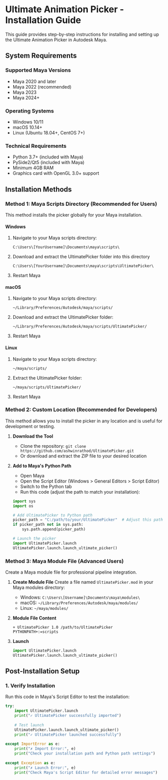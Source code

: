 # Ultimate Animation Picker - Installation Guide

This guide provides step-by-step instructions for installing and setting up the Ultimate Animation Picker in Autodesk Maya.

## System Requirements

### Supported Maya Versions
- Maya 2020 and later
- Maya 2022 (recommended)
- Maya 2023
- Maya 2024+

### Operating Systems
- Windows 10/11
- macOS 10.14+
- Linux (Ubuntu 18.04+, CentOS 7+)

### Technical Requirements
- Python 3.7+ (included with Maya)
- PySide2/Qt5 (included with Maya)
- Minimum 4GB RAM
- Graphics card with OpenGL 3.0+ support

## Installation Methods

### Method 1: Maya Scripts Directory (Recommended for Users)

This method installs the picker globally for your Maya installation.

#### Windows
1. Navigate to your Maya scripts directory:
   ```
   C:\Users\[YourUsername]\Documents\maya\scripts\
   ```

2. Download and extract the UltimatePicker folder into this directory
   ```
   C:\Users\[YourUsername]\Documents\maya\scripts\UltimatePicker\
   ```

3. Restart Maya

#### macOS  
1. Navigate to your Maya scripts directory:
   ```
   ~/Library/Preferences/Autodesk/maya/scripts/
   ```

2. Download and extract the UltimatePicker folder:
   ```
   ~/Library/Preferences/Autodesk/maya/scripts/UltimatePicker/
   ```

3. Restart Maya

#### Linux
1. Navigate to your Maya scripts directory:
   ```
   ~/maya/scripts/
   ```

2. Extract the UltimatePicker folder:
   ```
   ~/maya/scripts/UltimatePicker/
   ```

3. Restart Maya

### Method 2: Custom Location (Recommended for Developers)

This method allows you to install the picker in any location and is useful for development or testing.

1. **Download the Tool**
   - Clone the repository: `git clone https://github.com/ashwinrathod/UltimatePicker.git`
   - Or download and extract the ZIP file to your desired location

2. **Add to Maya's Python Path**
   - Open Maya
   - Open the Script Editor (Windows > General Editors > Script Editor)
   - Switch to the Python tab
   - Run this code (adjust the path to match your installation):

   ```python
   import sys
   import os

   # Add UltimatePicker to Python path
   picker_path = "C:/path/to/your/UltimatePicker"  # Adjust this path
   if picker_path not in sys.path:
       sys.path.append(picker_path)

   # Launch the picker
   import UltimatePicker.launch
   UltimatePicker.launch.launch_ultimate_picker()
   ```

### Method 3: Maya Module File (Advanced Users)

Create a Maya module file for professional pipeline integration.

1. **Create Module File**
   Create a file named `UltimatePicker.mod` in your Maya modules directory:
   - Windows: `C:\Users\[Username]\Documents\maya\modules\`
   - macOS: `~/Library/Preferences/Autodesk/maya/modules/`
   - Linux: `~/maya/modules/`

2. **Module File Content**
   ```
   + UltimatePicker 1.0 /path/to/UltimatePicker
   PYTHONPATH+:=scripts
   ```

3. **Launch**
   ```python
   import UltimatePicker.launch
   UltimatePicker.launch.launch_ultimate_picker()
   ```

## Post-Installation Setup

### 1. Verify Installation

Run this code in Maya's Script Editor to test the installation:

```python
try:
    import UltimatePicker.launch
    print("✓ UltimatePicker successfully imported")
    
    # Test launch
    UltimatePicker.launch.launch_ultimate_picker()
    print("✓ UltimatePicker launched successfully")
    
except ImportError as e:
    print("✗ Import Error:", e)
    print("Check your installation path and Python path settings")
    
except Exception as e:
    print("✗ Launch Error:", e)
    print("Check Maya's Script Editor for detailed error messages")
